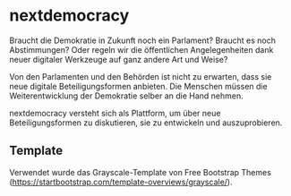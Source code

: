 # nextdemocracy
Braucht die Demokratie in Zukunft noch ein Parlament? Braucht es noch Abstimmungen? Oder regeln wir die öffentlichen Angelegenheiten dank neuer digitaler Werkzeuge auf ganz andere Art und Weise?

Von den Parlamenten und den Behörden ist nicht zu erwarten, dass sie neue digitale Beteiligungsformen anbieten. Die Menschen müssen die Weiterentwicklung der Demokratie selber an die Hand nehmen. 

nextdemocracy versteht sich als Plattform, um über neue Beteiligungsformen zu diskutieren, sie zu entwickeln und auszuprobieren. 

## Template
Verwendet wurde das Grayscale-Template von Free Bootstrap Themes (https://startbootstrap.com/template-overviews/grayscale/).
